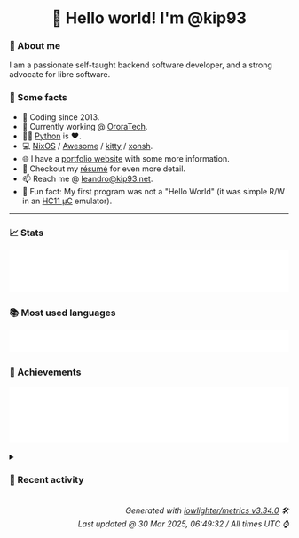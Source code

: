 <!-- README template, populated using this action:
     https://github.com/kip93/kip93/blob/main/.github/workflows/readme.yml. -->

<h1 align="center">👋 Hello world! I'm @kip93</h1> <!-- LOGIN => username -->

### 👤 About me

I am a passionate self-taught backend software developer, and a strong advocate for libre software.


### 💬 Some facts

* 📅 Coding since 2013.
* 💼 Currently working @ [OroraTech](https://ororatech.com/).
* 👨‍💻 [Python](https://github.com/search?q=user%3Akip93&l=python) is ❤️. <!-- LOGIN => username -->
* 💻 [NixOS](https://github.com/NixOS/) /
     [Awesome](https://github.com/awesomeWM/) /
     [kitty](https://github.com/kovidgoyal/kitty/) /
     [xonsh](https://github.com/xonsh/).
* 🌐 I have a [portfolio website](https://kip93.net/) with some more information.
* 📝 Checkout my [résumé](https://kip93.net/resume/) for even more detail.
* 📫 Reach me @ [leandro@kip93.net](mailto:leandro@kip93.net).
* 🎲 Fun fact: My first program was not a "Hello World" (it was simple R/W in an [HC11 µC](https://en.wikipedia.org/wiki/68HC11) emulator).


-----------------------------------------------------------------------------------------------------------------------


### 📈 Stats

![](./stats.svg)


### 📚 Most used languages <!-- by percentage, in decreasing order -->

![](./languages.svg)


### 🏅 Achievements

![](./achievements.svg)


<details> <!-- Last activity -->
<!-- Almost verbatim copy of https://github.com/lowlighter/metrics/blob/latest/source/templates/markdown/partials/activity.ejs, but restructured to be foldable. -->
<summary><h3>📰 Recent activity</h3></summary>

  * *On 22 Mar 2025, 14:16:04*
* 🔃 Opened [#6678 [24.11 backport] xdg-mime: Fix cross compilation](https://github.com/nix-community/home-manager/pull/6678) in [nix-community/home-manager](https://github.com/nix-community/home-manager)
                * 1 file changed `++9 --5`
  * *On 22 Mar 2025, 14:15:49*
* ➡️ Pushed 3 commits in [kip93/home-manager](https://github.com/kip93/home-manager) on branch `fix/xdg-mime-cross-compile-24.11`
  * [#920b747](https://github.com/kip93/home-manager/commit/920b747) xdg-mime: Fix cross compilation
  * [#f6af728](https://github.com/kip93/home-manager/commit/f6af728) ci: bump cachix/cachix-action from 15 to 16 (#6646)

Bumps [cachix/cachix-action](https://github.com/cachix/cachix-action) from 15 to 16.
- [Release notes](https://github.com/cachix/cachix-action/releases)
- [Commits](https://github.com/cachix/cachix-action/compare/v15...v16)

---
updated-dependencies:
- dependency-name: cachix/cachix-action
  dependency-type: direct:production
  update-type: version-update:semver-major
...

Signed-off-by: dependabot[bot] &lt;support@github.com&gt;
Co-authored-by: dependabot[bot] &lt;49699333+dependabot[bot]@users.noreply.github.com&gt;
  * [#7fbde08](https://github.com/kip93/home-manager/commit/7fbde08) ci: bump cachix/install-nix-action from 30 to 31 (#6645)

Bumps [cachix/install-nix-action](https://github.com/cachix/install-nix-action) from 30 to 31.
- [Release notes](https://github.com/cachix/install-nix-action/releases)
- [Commits](https://github.com/cachix/install-nix-action/compare/v30...v31)

---
updated-dependencies:
- dependency-name: cachix/install-nix-action
  dependency-type: direct:production
  update-type: version-update:semver-major
...

Signed-off-by: dependabot[bot] &lt;support@github.com&gt;
Co-authored-by: dependabot[bot] &lt;49699333+dependabot[bot]@users.noreply.github.com&gt;
  * *On 22 Mar 2025, 14:13:29*
* 🔍 Reviewed [#389338 dotnet: march 2025 updates](https://github.com/NixOS/nixpkgs/pull/389338) in [NixOS/nixpkgs](https://github.com/NixOS/nixpkgs)
  * *On 18 Mar 2025, 20:06:51*
</details>


<h6 align="right"><em>
    Generated with <a href="https://github.com/lowlighter/metrics/tree/latest/">lowlighter/metrics v3.34.0</a> 🛠️<br> <!-- VERSION => MAJOR.minor.patch -->
    Last updated @ 30 Mar 2025, 06:49:32 / All times UTC ⌚ <!-- meta.generated => DD/MM/YYYY, hh:mm -->
</em></h6>
